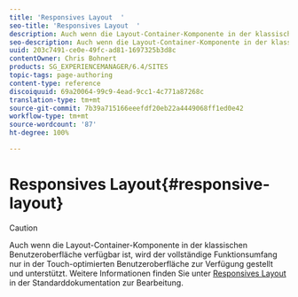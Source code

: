 ```yaml
---
title: 'Responsives Layout  '
seo-title: 'Responsives Layout  '
description: Auch wenn die Layout-Container-Komponente in der klassischen Benutzeroberfläche verfügbar ist, wird der vollständige Funktionsumfang nur in der Touch-optimierten Benutzeroberfläche zur Verfügung gestellt und unterstützt.
seo-description: Auch wenn die Layout-Container-Komponente in der klassischen Benutzeroberfläche verfügbar ist, wird der vollständige Funktionsumfang nur in der Touch-optimierten Benutzeroberfläche zur Verfügung gestellt und unterstützt.
uuid: 203c7491-ce0e-49fc-ad81-1697325b3d8c
contentOwner: Chris Bohnert
products: SG_EXPERIENCEMANAGER/6.4/SITES
topic-tags: page-authoring
content-type: reference
discoiquuid: 69a20064-99c9-4ead-9cc1-4c771a87268c
translation-type: tm+mt
source-git-commit: 7b39a715166eeefdf20eb22a4449068ff1ed0e42
workflow-type: tm+mt
source-wordcount: '87'
ht-degree: 100%

---
```



# Responsives Layout{#responsive-layout}

>[!CAUTION]
>
>Auch wenn die Layout-Container-Komponente in der klassischen Benutzeroberfläche verfügbar ist, wird der vollständige Funktionsumfang nur in der Touch-optimierten Benutzeroberfläche zur Verfügung gestellt und unterstützt. Weitere Informationen finden Sie unter [Responsives Layout](/help/sites-authoring/responsive-layout.md) in der Standarddokumentation zur Bearbeitung.


